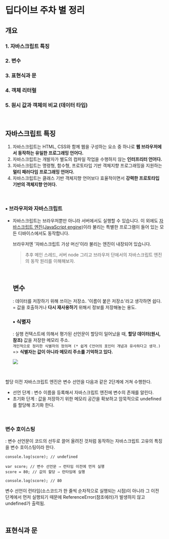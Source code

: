 # 딥다이브 주차 별 정리

## 개요
### 1. 자바스크립트 특징
### 2. 변수
### 3. 표현식과 문
### 4. 객체 리터럴
### 5. 원시 값과 객체의 비교 (데이터 타입)
<br>

## 자바스크립트 특징
1. 자바스크립트는 HTML, CSS와 함께 웹을 구성하는 요소 중 하나로 **웹 브라우저에서 동작하는 유일한 프로그래밍 언어다.**
2. 자바스크립트는 개발자가 별도의 컴파일 작업을 수행하지 않는 **인터프리터 언어다.**
3. 자바스크립트는 명령형, 함수형, 프로토타입 기반 객체지향 프로그래밍을 지원하는 **멀티 패러다임 프로그래밍 언어다.**
4. 자바스크립트는 클래스 기반 객체지향 언어보다 효율적이면서 **강력한 프로토타입 기반의 객체지향 언어다.**
<br>

### ▪️ 브라우저와 자바스크립트
- 자바스크립트는 브라우저뿐만 아니라 서버에서도 실행할 수 있습니다. 이 외에도 [자바스크립트 엔진(JavaScript engine)](https://en.wikipedia.org/wiki/JavaScript_engine)이라 불리는 특별한 프로그램이 들어 있는 모든 디바이스에서도 동작합니다.

  브라우저엔 '자바스크립트 가상 머신’이라 불리는 엔진이 내장되어 있습니다.

  > 추후 메인 스레드, 서버 node 그리고 브라우저 단에서의 자바스크립트 엔진의 동작 원리를 이해해보자.
  <br>

  ## 변수
  : 데이터를 저장하기 위해 쓰이는 저장소. '이름이 붙은 저장소'라고 생각하면 쉽다.<br>
  = 값을 호출하거나 **다시 재사용하기** 위해서 정보를 저장해놓는 용도.
  <br>

  ### ▪️ 식별자
  : 실행 컨텍스트에 의해서 평가된 선언문이 할당이 일어났을 때, **할당 데이터(원시, 참조)** 값을 저장한 메모리 주소.<br>
  `개인적으로 정리한 식별자의 정의며 (* 쉽게 C언어의 포인터 개념과 유사하다고 생각.)`<br>
  => **식별자는 값이 아니라 메모리 주소를 기억하고 있다.** 
  
  ![](https://velog.velcdn.com/images/smh0116/post/861caa95-5055-4caf-8311-6c7e96f714ba/image.png)
<br>

  할당 이전 자바스크립트 엔진은 변수 선언을 다음과 같은 2단계에 거쳐 수행한다.
  - 선언 단계 : 변수 이름을 등록해서 자바스크립트 엔진에 변수의 존재를 알린다.
  - 초기화 단계 : 값을 저장하기 위한 메모리 공간을 확보하고 암묵적으로 undefined를 할당해 초기화 한다.
  <br>

  ### 변수 호이스팅
 : 변수 선언문이 코드의 선두로 끌어 올려진 것처럼 동작하는 자바스크립트 고유의 특징을 변수 호이스팅이라 한다.
 
    console.log(score); // undefined
    
    var score; // 변수 선언문 ⇒ 런타임 이전에 먼저 실행
    score = 80; // 값의 할당 ⇒ 런타임에 실행
    
    console.log(score); // 80

변수 선언이 런타임(소스코드가 한 줄씩 순차적으로 실행되는 시점)이 아니라 그 이전 단계에서 먼저 실행되기 때문에 ReferenceError(참조에러)가 발생하지 않고 undefined가 출력됨.

<br>

## 표현식과 문

